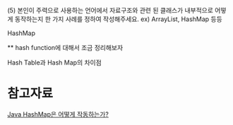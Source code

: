 (5) 본인이 주력으로 사용하는 언어에서 자료구조와 관련 된 클래스가 내부적으로 어떻게 동작하는지 한 가지 사례를 정하여 작성해주세요. ex) ArrayList, HashMap 등등

HashMap

** hash  function에 대해서 조금 정리해보자

Hash Table과 Hash Map의 차이점


# 참고자료

[Java HashMap은 어떻게 작동하는가?](https://d2.naver.com/helloworld/831311)